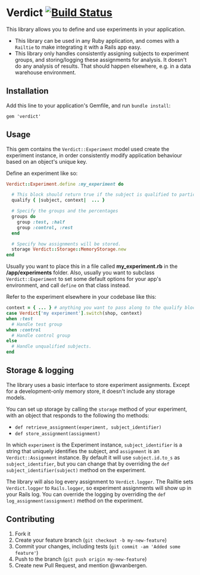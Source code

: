 # Verdict [![Build Status](https://travis-ci.org/Shopify/verdict.png)](https://travis-ci.org/Shopify/verdict)

This library allows you to define and use experiments in your application.

- This library can be used in any Ruby application, and comes with a `Railtie` to
  make integrating it with a Rails app easy.
- This library only handles consistently assigning subjects to experiment groups, 
  and storing/logging these assignments for analysis. It doesn't do any analysis
  of results. That should happen elsewhere, e.g. in a data warehouse environment.


## Installation

Add this line to your application's Gemfile, and run `bundle install`:

    gem 'verdict'

## Usage

This gem contains the `Verdict::Experiment` model used create the experiment instance,
in order consistently modify application behaviour based on an object's unique key. 

Define an experiment like so:

``` ruby
Verdict::Experiment.define :my_experiment do

  # This block should return true if the subject is qualified to participate
  qualify { |subject, context|  ... }

  # Specify the groups and the percentages
  groups do
    group :test, :half
    group :control, :rest
  end

  # Specify how assignments will be stored.
  storage Verdict::Storage::MemoryStorage.new
end
```

Usually you want to place this in a file called **my_experiment.rb** in the 
**/app/experiments** folder. Also, usually you want to subclass `Verdict::Experiment` 
to set some default options for your app's environment, and call `define` on that class
instead.

Refer to the experiment elsewhere in your codebase like this:

``` ruby
context = { ... } # anything you want to pass along to the qualify block. 
case Verdict['my experiment'].switch(shop, context)
when :test
  # Handle test group
when :control
  # Handle control group
else 
  # Handle unqualified subjects. 
end
```

## Storage & logging

The library uses a basic interface to store experiment assignments. Except for
a development-only memory store, it doesn't include any storage models.

You can set up storage by calling the `storage` method of your experiment, with
an object that responds to the following tho methods:

- `def retrieve_assignment(experiment, subject_identifier)`
- `def store_assignment(assignment)`

In which `experiment` is the Experiment instance, `subject_identifier` is a  
string that uniquely identifies the subject, and `assignment` is an
`Verdict::Assignment` instance. By default it will use `subject.id.to_s` as
`subject_identifier`, but you can change that by overriding the 
`def subject_identifier(subject)` method on the experiment.

The library will also log every assignment to `Verdict.logger`. The Railtie
sets `Verdict.logger` to `Rails.logger`, so experiment assignments will show
up in your Rails log. You can override the logging by overriding the 
`def log_assignment(assignment)` method on the experiment.

## Contributing

1. Fork it
2. Create your feature branch (`git checkout -b my-new-feature`)
3. Commit your changes, including tests (`git commit -am 'Added some feature'`)
4. Push to the branch (`git push origin my-new-feature`)
5. Create new Pull Request, and mention @wvanbergen.
